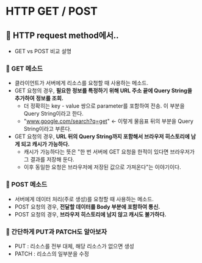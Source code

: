 # HTTP GET / POST
## 🍎 HTTP request method에서..
- GET vs POST 비교 설명

### 📖 GET 메소드
- 클라이언트가 서버에게 리소스를 요청할 때 사용하는 메소드.
- GET 요청의 경우, **필요한 정보를 특정하기 위해 URL 주소 끝에 Query String을 추가하여 정보를 조회.**
    - 더 정확히는 key - value 쌍으로 parameter를 포함하여 전송. 이 부분을 Query String이라고 한다.
    - "www.google.com/search?q=get" <- 이렇게 물음표 뒤의 부분을 Query String이라고 부른다.
- GET 요청의 경우, **URL 뒤의 Query String까지 포함해서 브라우저 히스토리에 남게 되고 캐시가 가능하다.**
    - 캐시가 가능하다는 뜻은 "한 번 서버에 GET 요청을 한적이 있다면 브라우저가 그 결과를 저장해 둔다.
    - 이후 동일한 요청은 브라우저에 저장된 값으로 가져온다"는 이야기이다.

### 📖 POST 메소드
- 서버에게 데이터 처리(주로 생성)를 요청할 때 사용하는 메소드.
- POST 요청의 경우, **전달할 데이터를 Body 부분에 포함하여 통신.**
- POST 요청의 경우, **브라우저 히스토리에 남지 않고 캐시도 불가하다.**

### 📖 간단하게 PUT과 PATCH도 알아보자
- PUT : 리소스를 전부 대체, 해당 리소스가 없으면 생성
- PATCH : 리소스의 일부분을 수정
